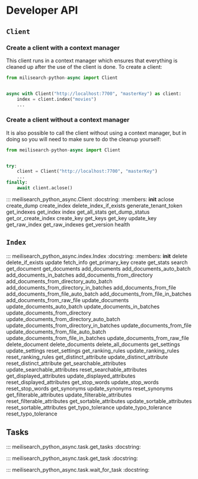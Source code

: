 # Developer API

## `Client`

### Create a client with a context manager

This client runs in a context manager which ensures that everything is cleaned up after the use of
the client is done. To create a client:

```py
from milisearch-python-async import Client


async with Client("http://localhost:7700", "masterKey") as client:
    index = client.index("movies")
    ...
```

### Create a client without a context manager

It is also possible to call the client without using a context manager, but in doing so you will
need to make sure to do the cleanup yourself:

```py
from meilisearch-python-async import Client


try:
    client = Client("http://localhost:7700", "masterKey")
    ...
finally:
    await client.aclose()

```

::: meilisearch_python_async.Client
    :docstring:
    :members: __init__ aclose create_dump create_index delete_index_if_exists generate_tenant_token get_indexes get_index index get_all_stats get_dump_status get_or_create_index create_key get_keys get_key update_key get_raw_index get_raw_indexes get_version health

## `Index`

::: meilisearch_python_async.index.Index
    :docstring:
    :members: __init__ delete delete_if_exists update fetch_info get_primary_key create get_stats search get_document get_documents add_documents add_documents_auto_batch add_documents_in_batches add_documents_from_directory add_documents_from_directory_auto_batch add_documents_from_directory_in_batches add_documents_from_file add_documents_from_file_auto_batch add_documents_from_file_in_batches add_documents_from_raw_file update_documents update_documents_auto_batch update_documents_in_batches update_documents_from_directory update_documents_from_directory_auto_batch update_documents_from_directory_in_batches update_documents_from_file update_documents_from_file_auto_batch update_documents_from_file_in_batches update_documents_from_raw_file delete_document delete_documents delete_all_documents get_settings update_settings reset_settings get_ranking_rules update_ranking_rules reset_ranking_rules get_distinct_attribute update_distinct_attribute reset_distinct_attribute get_searchable_attributes update_searchable_attributes reset_searchable_attributes get_displayed_attributes update_displayed_attributes reset_displayed_attributes get_stop_words update_stop_words reset_stop_words get_synonyms update_synonyms reset_synonyms get_filterable_attributes update_filterable_attributes reset_filterable_attributes get_sortable_attributes update_sortable_attributes reset_sortable_attributes get_typo_tolerance update_typo_tolerance reset_typo_tolerance

## Tasks

::: meilisearch_python_async.task.get_tasks
    :docstring:

::: meilisearch_python_async.task.get_task
    :docstring:

::: meilisearch_python_async.task.wait_for_task
    :docstring:
